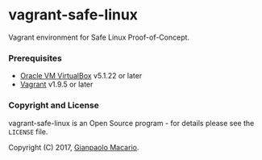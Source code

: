 # vagrant-safe-linux

Vagrant environment for Safe Linux Proof-of-Concept.

### Prerequisites

* [Oracle VM VirtualBox](https://www.virtualbox.org/) v5.1.22 or later
* [Vagrant](https://www.vagrantup.com/) v1.9.5 or later

### Copyright and License

vagrant-safe-linux is an Open Source program - for details please see the `LICENSE` file.

Copyright (C) 2017, [Gianpaolo Macario](https://gmacario.github.io/).

<!-- EOF -->
